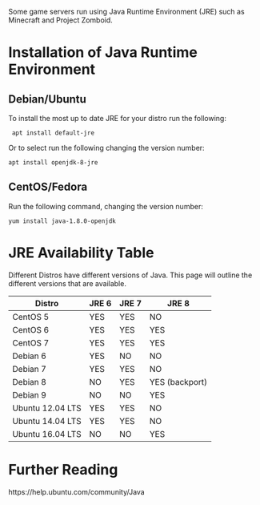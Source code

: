 Some game servers run using Java Runtime Environment (JRE) such as Minecraft and Project Zomboid. 

<h1>Installation of Java Runtime Environment</h1>

<h2>Debian/Ubuntu</h2>
To install the most up to date JRE for your distro run the following:

     apt install default-jre

Or to select run the following changing the version number:

    apt install openjdk-8-jre

 <h2>CentOS/Fedora</h2>

Run the following command, changing the version number:

    yum install java-1.8.0-openjdk

<h1>JRE Availability Table</h1>
Different Distros have different versions of Java. This page will outline the different versions that are available.

| Distro           |JRE 6|JRE 7|JRE 8|
|------------------|-----|-----|-----|
| CentOS 5         | YES | YES | NO  |
| CentOS 6         | YES | YES | YES |
| CentOS 7         | YES | YES | YES |
| Debian 6         | YES | NO  | NO  |
| Debian 7         | YES | YES | NO  |
| Debian 8         | NO  | YES | YES (backport)|
| Debian 9         | NO  | NO  | YES |
| Ubuntu 12.04 LTS | YES | YES | NO  |
| Ubuntu 14.04 LTS | YES | YES | NO  |
| Ubuntu 16.04 LTS | NO  | NO  | YES |

<h1>Further Reading</h1>
https://help.ubuntu.com/community/Java
